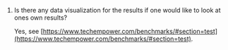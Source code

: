 1. Is there any data visualization for the results if one would like to look at ones own results?

    Yes, see [https://www.techempower.com/benchmarks/#section=test](https://www.techempower.com/benchmarks/#section=test).
